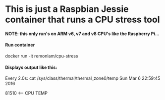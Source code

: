 # This is just a Raspbian Jessie container that runs a CPU stress tool

#### NOTE: this only run's on ARM v6, v7 and v8 CPU's like the Raspberry Pi...

#### Run container
docker run -it remonlam/cpu-stress

#### Displays output like this:
Every 2.0s: cat /sys/class/thermal/thermal_zone0/temp                                                                                                                                                  Sun Mar  6 22:59:45 2016

81510 <-- CPU TEMP
